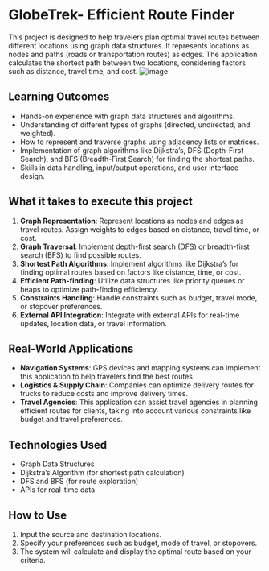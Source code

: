 # GlobeTrek- Efficient Route Finder

This project is designed to help travelers plan optimal travel routes between different locations using graph data structures. It represents locations as nodes and paths (roads or transportation routes) as edges. The application calculates the shortest path between two locations, considering factors such as distance, travel time, and cost.
![image](https://github.com/user-attachments/assets/b50c0f64-1f23-41e7-bd62-4c8404b2d4bc)

## Learning Outcomes

- Hands-on experience with graph data structures and algorithms.
- Understanding of different types of graphs (directed, undirected, and weighted).
- How to represent and traverse graphs using adjacency lists or matrices.
- Implementation of graph algorithms like Dijkstra’s, DFS (Depth-First Search), and BFS (Breadth-First Search) for finding the shortest paths.
- Skills in data handling, input/output operations, and user interface design.

## What it takes to execute this project

1. **Graph Representation**: Represent locations as nodes and edges as travel routes. Assign weights to edges based on distance, travel time, or cost.
2. **Graph Traversal**: Implement depth-first search (DFS) or breadth-first search (BFS) to find possible routes.
3. **Shortest Path Algorithms**: Implement algorithms like Dijkstra’s for finding optimal routes based on factors like distance, time, or cost.
4. **Efficient Path-finding**: Utilize data structures like priority queues or heaps to optimize path-finding efficiency.
5. **Constraints Handling**: Handle constraints such as budget, travel mode, or stopover preferences.
6. **External API Integration**: Integrate with external APIs for real-time updates, location data, or travel information.


## Real-World Applications

- **Navigation Systems**: GPS devices and mapping systems can implement this application to help travelers find the best routes.
- **Logistics & Supply Chain**: Companies can optimize delivery routes for trucks to reduce costs and improve delivery times.
- **Travel Agencies**: This application can assist travel agencies in planning efficient routes for clients, taking into account various constraints like budget and travel preferences.

## Technologies Used

- Graph Data Structures
- Dijkstra’s Algorithm (for shortest path calculation)
- DFS and BFS (for route exploration)
- APIs for real-time data

## How to Use

1. Input the source and destination locations.
2. Specify your preferences such as budget, mode of travel, or stopovers.
3. The system will calculate and display the optimal route based on your criteria.

